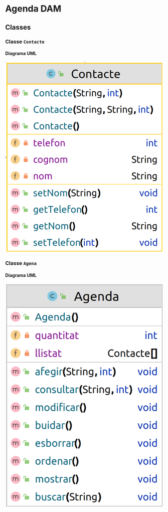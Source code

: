 # Agenda DAM

## Classes

### Classe **`Contacte`**

#### Diagrama **UML**

![contacte-uml](img/Contacte.png)

### Classe **`Agena`**

#### Diagrama **UML**

![agenda-uml](img/Agenda.png)
 